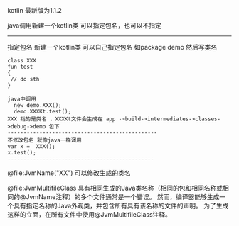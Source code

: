 kotlin 最新版为1.1.2


java调用新建一个kotlin类 可以指定包名，也可以不指定

---------------------------------------------
指定包名
新建一个kotlin类 可以自己指定包名  如package demo
然后写类名
```
class XXX
fun test
{
 // do sth
}

java中调用
  new demo.XXX();
  demo.XXXKt.test();
XXX 指的是类名 ，XXXKt文件会生成在 app ->build->intermediates->classes->debug->demo 包下
-----------------------------------------------
不修改包名 就像java一样调用
var x =  XXX();
x.test();
----------------------------------------------
```

@file:JvmName("XX") 可以修改生成的类名

@file:JvmMultifileClass
具有相同生成的Java类名称（相同的包和相同名称或相同的@JvmName注释）的多个文件通常是一个错误。
然而，编译器能够生成一个具有指定名称的Java外观类，并包含所有具有该名称的文件的声明。
为了生成这样的立面，在所有文件中使用@JvmMultifileClass注释。
